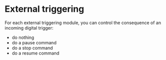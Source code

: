 # External triggering 

For each external triggering module, you can control the consequence of an incoming digital trigger:   
- do nothing   
- do a pause command  
- do a stop command  
- do a resume command  